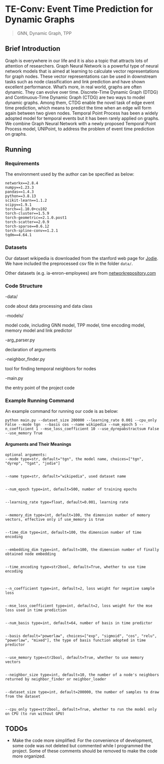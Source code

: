# TE-Conv: Event Time Prediction for Dynamic Graphs

> GNN,  Dynamic Graph, TPP




## Brief Introduction

Graph is everywhere in our life and it is also a topic that attracts lots of attention of researchers. Graph Neural Network is a powerful type of neural network models that is aimed at learning to calculate vector representations for graph nodes. These vector representations can be used in downstream tasks such as node classification and link prediction and have shown excellent performance. What’s more, in real world, graphs are often dynamic. They can evolve over time. Discrete-Time Dynamic Graph (DTDG) and Continuous-Time Dynamic Graph (CTDG) are two ways to model dynamic graphs. Among them, CTDG enable the novel task of edge event time prediction, which means to predict the time when an edge will form again between two given nodes. Temporal Point Process has been a widely adopted model for temporal events but it has been rarely applied on graphs. We combine Graph Neural Network with a newly proposed Temporal Point Process model, UNIPoint, to address the problem of event time prediction on graphs.



## Running

### Requirements

The environment used by the author can be specified as below:

```{bash}
networkx==2.8.4
numpy==1.23.3
pandas==1.4.3
python==3.8.13
scikit-learn==1.1.2
scipy==1.9.1
torch==1.10.0+cu102
torch-cluster==1.5.9
torch-geometric==2.1.0.post1
torch-scatter==2.0.9
torch-sparse==0.6.12
torch-spline-conv==1.2.1
tqdm==4.64.1
```

### Datasets

Our dataset wikipedia is downloaded from the stanford web page for [Jodie](http://snap.stanford.edu/jodie/). We have included the preprocessed csv file in the folder ```data/```. 

Other datasets (e.g. ia-enron-employees) are from
[networkrepository.com](https://networkrepository.com/)


### Code Structure
-data/

code about data processing and data class

-models/

model code, including GNN model, TPP model, time encoding model, memory model and link predictor

-arg_parser.py

declaration of arguments

-neighbor_finder.py

tool for finding temporal neighbors for nodes

-main.py

the entry point of the project code


### Example Running Command

An example command for running our code is as below:
```{bash}
python main.py --dataset_size 200000 --learning_rate 0.001 --cpu_only False --mode tgn  --basis cos --name wikipedia --num_epoch 5 --n_coefficient 1 --mse_loss_coefficient 10 --use_dyrepabstractsum False --use_memory True
```


#### Arguments and Their Meanings

```{txt}
optional arguments:
--mode type=str, default="tgn", the model name, choices=["tgn", "dyrep", "tgat", "jodie"]


--name type=str, default="wikipedia", used dataset name


--num_epoch type=int, default=500, number of training epochs


--learning_rate type=float, default=0.001, learning rate


--memory_dim type=int, default=100, the dimension number of memory vectors, effective only if use_memory is true


--time_dim type=int, default=100, the dimension number of time encoding


--embedding_dim type=int, default=100, the dimension number of finally obtained node embedding


--time_encoding type=str2bool, default=True, whether to use time encoding



--n_coefficient type=int, default=2, loss weight for negative sample loss


--mse_loss_coefficient type=int, default=2, loss weight for the mse loss used in time prediction


--num_basis type=int, default=64, number of basis in time predictor


--basis default="powerlaw", choices=["exp", "sigmoid", "cos", "relu", "powerlaw", "mixed"], the type of basis function adopted in time predictor


--use_memory type=str2bool, default=True, whether to use memory vectors


--neighbor_size type=int, default=10, the number of a node's neighbors returned by neighbor_finder or neighbor_loader


--dataset_size type=int, default=200000, the number of samples to draw from the dataset


--cpu_only type=str2bool, default=True, whether to run the model only on CPU (to run without GPU)

```

## TODOs 
* Make the code more simplified: For the convenience of development, some code was not deleted but commented while I programmed the project. Some of these comments should be removed to make the code more organized.


